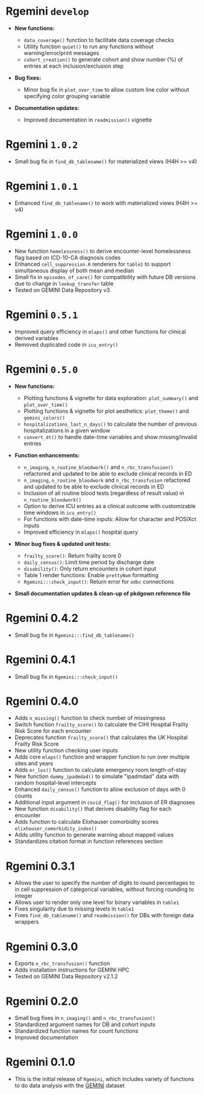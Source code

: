 # Rgemini `develop`

* **New functions:**
	* `data_coverage()` function to facilitate data coverage checks
	* Utility function `quiet()` to run any functions without warning/error/print messages
	* `cohort_creation()` to generate cohort and show number (%) of entries at each inclusion/exclusion step

* **Bug fixes:**
  * Minor bug fix in `plot_over_time` to allow custom line color without specifying color grouping variable

* **Documentation updates:**
  * Improved documentation in `readmission()` vignette


# Rgemini `1.0.2`

* Small bug fix in `find_db_tablename()` for materialized views (H4H >= v4)

# Rgemini `1.0.1`

* Enhanced `find_db_tablename()` to work with materialized views (H4H >= v4)

# Rgemini `1.0.0`

* New function `homelessness()` to derive encounter-level homelessness flag based on ICD-10-CA diagnosis codes
* Enhanced `cell_suppression.R` renderers for `table1` to support simultaneous display of both mean and median
* Small fix in `episodes_of_care()` for compatibility with future DB versions due to change in `lookup_transfer` table
* Tested on GEMINI Data Repository v3

# Rgemini `0.5.1`

* Improved query efficiency in `mlaps()` and other functions for clinical derived variables
* Removed duplicated code in `icu_entry()`

# Rgemini `0.5.0`

* **New functions:**

  * Plotting functions & vignette for data exploration: `plot_summary()` and `plot_over_time()`
  * Plotting functions & vignette for plot aesthetics: `plot_theme()` and `gemini_colors()`
  * `hospitalizations_last_n_days()` to calculate the number of previous hospitalizations in a given window
  * `convert_dt()` to handle date-time variables and show missing/invalid entries

* **Function enhancements:**
  * `n_imaging`, `n_routine_bloodwork()` and `n_rbc_transfusion()` refactored and updated to be able to exclude clinical records in ED
  * `n_imaging`, `n_routine_bloodwork` and `n_rbc_transfusion` refactored and updated to be able to exclude clinical records in ED
  * Inclusion of all routine blood tests (regardless of result value) in `n_routine_bloodwork()`
  * Option to derive ICU entries as a clinical outcome with customizable time windows in `icu_entry()`
  * For functions with date-time inputs: Allow for character and POSIXct inputs
  * Improved efficiency in `mlaps()` hospital query

* **Minor bug fixes & updated unit tests:**
  * `frailty_score()`: Return frailty score 0
  * `daily_census()`: Limit time period by discharge date
  * `disability()`: Only return encounters in cohort input
  * Table 1 render functions: Enable `prettyNum` formatting
  * `Rgemini:::check_input()`: Return error for `odbc` connections

* **Small documentation updates & clean-up of pkdgown reference file**

# Rgemini 0.4.2

* Small bug fix in `Rgemini:::find_db_tablename()`

# Rgemini 0.4.1

* Small bug fix in `Rgemini:::check_input()`

# Rgemini 0.4.0

* Adds `n_missing()` function to check number of missingness
* Switch function `frailty_score()` to calculate the CIHI Hospital Frailty Risk Score for each encounter
* Deprecates function `frailty_score()` that calculates the UK Hospital Frailty Risk Score
* New utility function checking user inputs
* Adds core `mlaps()` function and wrapper function to run over multiple sites and years
* Adds `er_los()` function to calculate emergency room length-of-stay
* New function `dummy_ipadmdad()` to simulate "ipadmdad" data with random hospital-level intercepts
* Enhanced `daily_census()` function to allow exclusion of days with 0 counts
* Additional input argument in `covid_flag()` for inclusion of ER diagnoses
* New function `disability()` that derives disability flag for each encounter
* Adds function to calculate Elixhauser comorbidity scores `elixhauser_comorbidity_index()`
* Adds utility function to generate warning about mapped values
* Standardizes citation format in function references section

# Rgemini 0.3.1

* Allows the user to specify the number of digits to round percentages to in cell suppression of categorical variables, without forcing rounding to integer
* Allows user to render only one level for binary variables in `table1`
* Fixes singularity due to missing levels in `table1`
* Fixes `find_db_tablename()` and `readmission()` for DBs with foreign data wrappers

# Rgemini 0.3.0

* Exports `n_rbc_transfusion()` function
* Adds installation instructions for GEMINI HPC
* Tested on GEMINI Data Repository v2.1.2

# Rgemini 0.2.0

* Small bug fixes in `n_imaging()` and `n_rbc_transfusion()`
* Standardized argument names for DB and cohort inputs
* Standardized function names for count functions
* Improved documentation

# Rgemini 0.1.0

* This is the initial release of `Rgemini`, which includes variety of functions to do data analysis with the [GEMINI](https://www.geminimedicine.ca/) dataset
